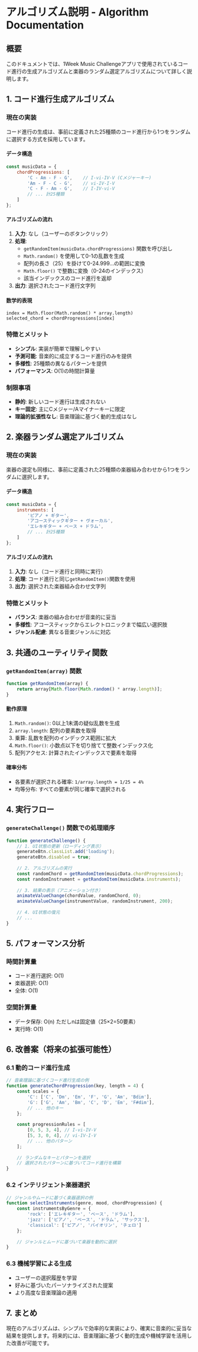 # アルゴリズム説明 - Algorithm Documentation

## 概要

このドキュメントでは、1Week Music Challengeアプリで使用されているコード進行の生成アルゴリズムと楽器のランダム選定アルゴリズムについて詳しく説明します。

## 1. コード進行生成アルゴリズム

### 現在の実装

コード進行の生成は、事前に定義された25種類のコード進行から1つをランダムに選択する方式を採用しています。

#### データ構造
```javascript
const musicData = {
    chordProgressions: [
        'C - Am - F - G',    // I-vi-IV-V (Cメジャーキー)
        'Am - F - C - G',    // vi-IV-I-V 
        'C - F - Am - G',    // I-IV-vi-V
        // ... 計25種類
    ]
};
```

#### アルゴリズムの流れ
1. **入力**: なし（ユーザーのボタンクリック）
2. **処理**: 
   - `getRandomItem(musicData.chordProgressions)` 関数を呼び出し
   - `Math.random()` を使用して0-1の乱数を生成
   - 配列の長さ（25）を掛けて0-24.999...の範囲に変換
   - `Math.floor()` で整数に変換（0-24のインデックス）
   - 該当インデックスのコード進行を返却
3. **出力**: 選択されたコード進行文字列

#### 数学的表現
```
index = Math.floor(Math.random() * array.length)
selected_chord = chordProgressions[index]
```

### 特徴とメリット
- **シンプル**: 実装が簡単で理解しやすい
- **予測可能**: 音楽的に成立するコード進行のみを提供
- **多様性**: 25種類の異なるパターンを提供
- **パフォーマンス**: O(1)の時間計算量

### 制限事項
- **静的**: 新しいコード進行は生成されない
- **キー固定**: 主にCメジャー/Aマイナーキーに限定
- **理論的拡張性なし**: 音楽理論に基づく動的生成はなし

## 2. 楽器ランダム選定アルゴリズム

### 現在の実装

楽器の選定も同様に、事前に定義された25種類の楽器組み合わせから1つをランダムに選択します。

#### データ構造
```javascript
const musicData = {
    instruments: [
        'ピアノ + ギター',
        'アコースティックギター + ヴォーカル',
        'エレキギター + ベース + ドラム',
        // ... 計25種類
    ]
};
```

#### アルゴリズムの流れ
1. **入力**: なし（コード進行と同時に実行）
2. **処理**: コード進行と同じ`getRandomItem()`関数を使用
3. **出力**: 選択された楽器組み合わせ文字列

### 特徴とメリット
- **バランス**: 楽器の組み合わせが音楽的に妥当
- **多様性**: アコースティックからエレクトロニックまで幅広い選択肢
- **ジャンル配慮**: 異なる音楽ジャンルに対応

## 3. 共通のユーティリティ関数

### `getRandomItem(array)` 関数

```javascript
function getRandomItem(array) {
    return array[Math.floor(Math.random() * array.length)];
}
```

#### 動作原理
1. `Math.random()`: 0以上1未満の疑似乱数を生成
2. `array.length`: 配列の要素数を取得
3. 乗算: 乱数を配列のインデックス範囲に拡大
4. `Math.floor()`: 小数点以下を切り捨てて整数インデックス化
5. 配列アクセス: 計算されたインデックスで要素を取得

#### 確率分布
- 各要素が選択される確率: `1/array.length = 1/25 = 4%`
- 均等分布: すべての要素が同じ確率で選択される

## 4. 実行フロー

### `generateChallenge()` 関数での処理順序

```javascript
function generateChallenge() {
    // 1. UI状態の更新（ローディング表示）
    generateBtn.classList.add('loading');
    generateBtn.disabled = true;
    
    // 2. アルゴリズムの実行
    const randomChord = getRandomItem(musicData.chordProgressions);
    const randomInstrument = getRandomItem(musicData.instruments);
    
    // 3. 結果の表示（アニメーション付き）
    animateValueChange(chordValue, randomChord, 0);
    animateValueChange(instrumentValue, randomInstrument, 200);
    
    // 4. UI状態の復元
    // ...
}
```

## 5. パフォーマンス分析

### 時間計算量
- コード進行選択: O(1)
- 楽器選択: O(1)
- 全体: O(1)

### 空間計算量
- データ保存: O(n) ただしnは固定値（25×2=50要素）
- 実行時: O(1)

## 6. 改善案（将来の拡張可能性）

### 6.1 動的コード進行生成
```javascript
// 音楽理論に基づくコード進行生成の例
function generateChordProgression(key, length = 4) {
    const scales = {
        'C': ['C', 'Dm', 'Em', 'F', 'G', 'Am', 'Bdim'],
        'G': ['G', 'Am', 'Bm', 'C', 'D', 'Em', 'F#dim'],
        // ... 他のキー
    };
    
    const progressionRules = [
        [0, 5, 3, 4], // I-vi-IV-V
        [5, 3, 0, 4], // vi-IV-I-V
        // ... 他のパターン
    ];
    
    // ランダムなキーとパターンを選択
    // 選択されたパターンに基づいてコード進行を構築
}
```

### 6.2 インテリジェント楽器選択
```javascript
// ジャンルやムードに基づく楽器選択の例
function selectInstruments(genre, mood, chordProgression) {
    const instrumentsByGenre = {
        'rock': ['エレキギター', 'ベース', 'ドラム'],
        'jazz': ['ピアノ', 'ベース', 'ドラム', 'サックス'],
        'classical': ['ピアノ', 'バイオリン', 'チェロ']
    };
    
    // ジャンルとムードに基づいて楽器を動的に選択
}
```

### 6.3 機械学習による生成
- ユーザーの選択履歴を学習
- 好みに基づいたパーソナライズされた提案
- より高度な音楽理論の適用

## 7. まとめ

現在のアルゴリズムは、シンプルで効率的な実装により、確実に音楽的に妥当な結果を提供します。将来的には、音楽理論に基づく動的生成や機械学習を活用した改善が可能です。